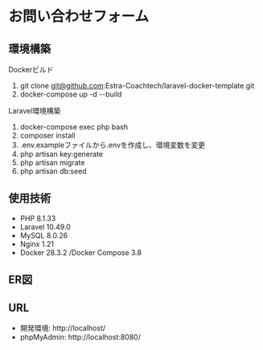 # お問い合わせフォーム

## 環境構築
Dockerビルド
1. git clone git@github.com:Estra-Coachtech/laravel-docker-template.git
2. docker-compose up -d --build

Laravel環境構築
1. docker-compose exec php bash
2. composer install
3. .env.exampleファイルから.envを作成し、環境変数を変更
4. php artisan key:generate
5. php artisan migrate
6. php artisan db:seed

## 使用技術
- PHP 8.1.33
- Laravel 10.49.0
- MySQL 8.0.26
- Nginx 1.21
- Docker 28.3.2 /Docker Compose 3.8

## ER図


## URL
- 開発環境: http://localhost/
- phpMyAdmin: http://localhost:8080/